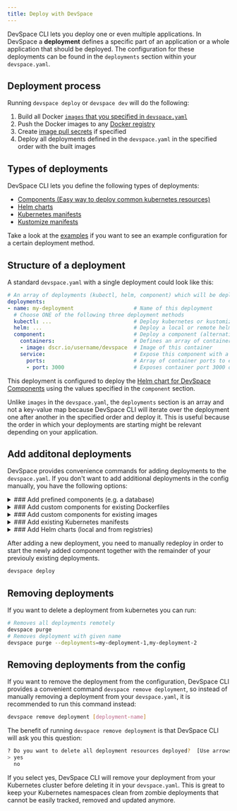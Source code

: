 ```yaml
---
title: Deploy with DevSpace
---
```


DevSpace CLI lets you deploy one or even multiple applications. In DevSpace a **deployment** defines a specific part of an application or a whole application that should be deployed.  The configuration for these deployments can be found in the `deployments` section within your `devspace.yaml`.

## Deployment process
Running `devspace deploy` or `devspace dev` will do the following:
1. Build all Docker [`images` that you specified in `devspace.yaml`](/docs/image-building/configuration)
2. Push the Docker images to any [Docker registry](/docs/image-building/authentication)
3. Create [image pull secrets](/docs/image-building/pull-secrets) if specified
4. Deploy all deployments defined in the `devspace.yaml` in the specified order with the built images

## Types of deployments
DevSpace CLI lets you define the following types of deployments:
- [Components (Easy way to deploy common kubernetes resources)](/docs/deployment/components/what-are-components)
- [Helm charts](/docs/deployment/helm-charts/what-are-helm-charts)
- [Kubernetes manifests](/docs/deployment/kubernetes-manifests/what-are-manifests)
- [Kustomize manifests](/docs/deployment/kubernetes-manifests/kustomize)

Take a look at the [examples](https://github.com/devspace-cloud/devspace/tree/master/examples) if you want to see an example configuration for a certain deployment method.

## Structure of a deployment
A standard `devspace.yaml` with a single deployment could look like this:
```yaml
# An array of deployments (kubectl, helm, component) which will be deployed with DevSpace CLI in the specified order
deployments:
- name: my-deployment                   # Name of this deployment
  # Choose ONE of the following three deployment methods
  kubectl: ...                          # Deploy kubernetes or kustomize manifests (kubectl has to be installed locally)
  helm: ...                             # Deploy a local or remote helm chart
  component:                            # Deploy a component (alternatives: helm, kubectl)
    containers:                         # Defines an array of containers that run in the same pods started by this component
    - image: dscr.io/username/devspace  # Image of this container
    service:                            # Expose this component with a Kubernetes service
      ports:                            # Array of container ports to expose through the service
      - port: 3000                      # Exposes container port 3000 on service port 3000
```
This deployment is configured to deploy the [Helm chart for DevSpace Components](/docs/deployment/components/what-are-components) using the values specified in the `component` section.

Unlike `images` in the `devspace.yaml`, the `deployments` section is an array and not a key-value map because DevSpace CLI will iterate over the deployment one after another in the specified order and deploy it. This is useful because the order in which your deployments are starting might be relevant depending on your application.

## Add additonal deployments
DevSpace provides convenience commands for adding deployments to the `devspace.yaml`. If you don't want to add additional deployments in the config manually, you have the following options:

<details>
<summary>
### Add prefined components (e.g. a database)
</summary>
Run the following command to add a predefined component to your deployments:
```bash
devspace add deployment [deployment-name] --component=[component-name]
```
Example: `devspace add deployment database --component=mysql`

#### List of predefined components
DevSpace CLI provides the following predefined components:
- mariadb
- mongodb
- mysql
- postgres
- redis
</details>


<details>
<summary>
### Add custom components for existing Dockerfiles
</summary>
Run one of the following commands to add a custom component to your deployments based on an existing Dockerfile:
```bash
devspace add deployment [deployment-name] --dockerfile=""
devspace add deployment [deployment-name] --dockerfile="" --image="my-registry.tld/[username]/[image]"
```
The difference between the first command and the second one is that the second one specifically defines where the Docker image should be pushed to after building the Dockerfile. In the first command, DevSpace CLI would assume that you want to use the [DevSpace Container Registry](/docs/cloud/images/dscr-io) provided by DevSpace Cloud.

> If you are using a private Docker registry, make sure to [login to this registry](/docs/image-building/authentication).

</details>

<details>
<summary>
### Add custom components for existing images
</summary>
If you want to use a Docker image from Docker Hub or any other registry, you can add a custom component to your deployments using this command:
```bash
devspace add deployment [deployment-name] --image="my-registry.tld/my-username/image"
```
Example using Docker Hub: `devspace add deployment database --image="mysql"`

> If you are using a private Docker registry, make sure to [login to this registry](/docs/image-building/authentication).

</details>

<details>
<summary>
### Add existing Kubernetes manifests
</summary>
```bash
devspace add deployment [deployment-name] --manifests="./path/to/your/manifests"
```
If you want to add existing Kubernetes manifests as deployments, you can do so by specifying a glob pattern for the `--manifests` flag as sown above. 

You can use [globtester.com](http://www.globtester.com/#p=eJzT0y9ILMnQL8nXr8wvLdLPTczLTEstLinW19ICAIcMCZc%3D&r=eJyVzMENgCAMAMBVDAPQBSq7VKiRhAKhlYTt9e3PAe4w5bnFQqq7E7J4ueChk11gDVa7BwjVfLKaQuJe2hKu5hdJwWMEhNcH%2FJEoj5kjf4YH8%2BAw7w%3D%3D&) to verify that your pattern matches the relative paths to your manifests. Paths should be relative to the root directory of your project which also contains your `devspace.yaml`.
</details>

<details>
<summary>
### Add Helm charts (local and from registries)
</summary>

#### Add a local Helm chart
If you built your own Helm chart and it is located inside your project directory, you can simply add it as a deployment using the following command:
```bash
devspace add deployment [deployment-name] --chart="./path/to/my/chart"
```

#### Add a Helm chart from a Helm repository
If you want to deploy a Helm chart from a chart repository, you can simply add it as shown in this example:
```bash
devspace add deployment [deployment-name] --chart="stable/mysql"
```
You can replace `stable` with the name of your Helm chart repository, if it already exists on your local computer. If you want to use a chart from a chart repository that you have not used yet, you can also specify the repository URL:
```bash
devspace add deployment [deployment-name] --chart="chart-name" --chart-repo="https://my-chart-repository.tld"
```
> Use the `--chart-version` flag to specifiy the char version that you want to deploy.
</details>

After adding a new deployment, you need to manually redeploy in order to start the newly added component together with the remainder of your previouly existing deployments.
```bash
devspace deploy
```


## Removing deployments
If you want to delete a deployment from kubernetes you can run:
```bash
# Removes all deployments remotely
devspace purge
# Removes deployment with given name
devspace purge --deployments=my-deployment-1,my-deployment-2
```

## Removing deployments from the config
If you want to remove the deployment from the configuration, DevSpace CLI provides a convenient command `devspace remove deployment`, so instead of manually removing a deployment from your `devspace.yaml`, it is recommended to run this command instead:
```bash
devspace remove deployment [deployment-name]
```

The benefit of running `devspace remove deployment` is that DevSpace CLI will ask you this question:
```bash
? Do you want to delete all deployment resources deployed?  [Use arrows to move, type to filter]
> yes
  no
```

If you select yes, DevSpace CLI will remove your deployment from your Kubernetes cluster before deleting it in your `devspace.yaml`. This is great to keep your Kubernetes namespaces clean from zombie deployments that cannot be easily tracked, removed and updated anymore.
